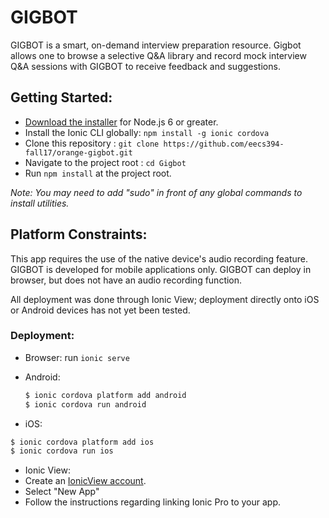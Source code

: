 # GIGBOT

GIGBOT is a smart, on-demand interview preparation resource. Gigbot allows one to browse a selective Q&A library and record mock interview Q&A sessions with GIGBOT to receive feedback and suggestions.

## Getting Started:

- [Download the installer](https://nodejs.org/en/) for Node.js 6 or greater.
- Install the Ionic CLI globally: `npm install -g ionic cordova`
- Clone this repository : `git clone https://github.com/eecs394-fall17/orange-gigbot.git`
- Navigate to the project root : `cd Gigbot`
- Run `npm install` at the project root.

*Note: You may need to add "sudo" in front of any global commands to install utilities.*

## Platform Constraints:

This app requires the use of the native device's audio recording feature. GIGBOT is developed for mobile applications only. GIGBOT can deploy in browser, but does not have an audio recording function.

All deployment was done through Ionic View; deployment directly onto iOS or Android devices has not yet been tested.

### Deployment:

  - Browser: run `ionic serve`

  - Android:
    ```bash
    $ ionic cordova platform add android
    $ ionic cordova run android
    ```

  - iOS:
  ```bash
  $ ionic cordova platform add ios
  $ ionic cordova run ios
  ```

  - Ionic View:
   - Create an [IonicView account](https://ionicframework.com/products/view).
   - Select "New App"
   - Follow the instructions regarding linking Ionic Pro to your app.
